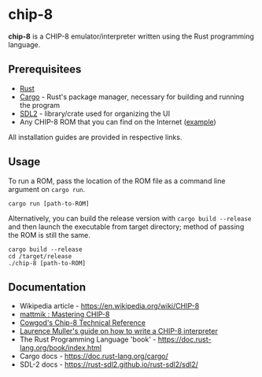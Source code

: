 # chip-8

**chip-8** is a CHIP-8 emulator/interpreter written using the Rust programming language.

## Prerequisitees

* [Rust](https://github.com/rust-lang/rust)
* [Cargo](https://crates.io) - Rust's package manager, necessary for building and running the program
* [SDL2](https://github.com/Rust-SDL2/rust-sdl2) - library/crate used for organizing the UI
* Any CHIP-8 ROM that you can find on the Internet ([example](https://www.zophar.net/pdroms/chip8/chip-8-games-pack.html))

All installation guides are provided in respective links.

## Usage

To run a ROM, pass the location of the ROM file as a command line argument on `cargo run`.

```
cargo run [path-to-ROM]
```

Alternatively, you can build the release version with `cargo build --release` and then launch the executable from target directory; method of passing the ROM is still the same.

```
cargo build --release
cd /target/release
./chip-8 [path-to-ROM]
```

## Documentation

* Wikipedia article - https://en.wikipedia.org/wiki/CHIP-8
* [mattmik : Mastering CHIP-8](http://mattmik.com/files/chip8/mastering/chip8.html)
* [Cowgod's Chip-8 Technical Reference](http://devernay.free.fr/hacks/chip8/C8TECH10.HTM)
* [Laurence Muller's guide on how to write a CHIP-8 interpreter](http://www.multigesture.net/articles/how-to-write-an-emulator-chip-8-interpreter/)
* The Rust Programming Language 'book' - https://doc.rust-lang.org/book/index.html
* Cargo docs - https://doc.rust-lang.org/cargo/
* SDL-2 docs - https://rust-sdl2.github.io/rust-sdl2/sdl2/

